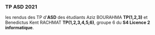 ### TP ASD 2021

les rendus des TP d'**ASD** des étudiants Aziz BOURAHMA **TP(1,2,3)** et Benedictus Kent RACHMAT **TP(1,2,3,4,5,6)**, groupe 6 du **S4 Licence 2 informatique**.
